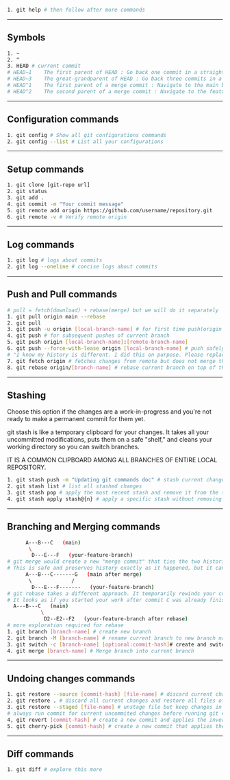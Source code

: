 ```bash
1. git help # then follow after more commands
```
--------------------------------------------------------------------
## Symbols
```bash
1. ~ 
2. ^ 
3. HEAD # current commit
# HEAD~1	The first parent of HEAD : Go back one commit in a straight line.
# HEAD~3	The great-grandparent of HEAD : Go back three commits in a straight line.
# HEAD^1	The first parent of a merge commit : Navigate to the main branch side of a merge.
# HEAD^2	The second parent of a merge commit : Navigate to the feature branch side of a merge.
```
--------------------------------------------------------------------
## Configuration commands
```bash
1. git config # Show all git configurations commands
2. git config --list # List all your configurations
```
--------------------------------------------------------------------
## Setup commands
```bash
1. git clone [git-repo url]
2. git status
3. git add .
4. git commit -m "Your commit message"
5. git remote add origin https://github.com/username/repository.git
6. git remote -v # Verify remote origin
```
--------------------------------------------------------------------
## Log commands
```bash
1. git log # logs about commits
2. git log --oneline # concise logs about commits
```
--------------------------------------------------------------------
## Push and Pull commands
```bash
# pull = fetch(download) + rebase(merge) but we will do it separately
1. git pull origin main --rebase
2. git pull
3. git push -u origin [local-branch-name] # for first time push(origin is the default name for the remote), upsert upstream counterpart of this branch, each branch needs to be set up separately
4. git push # for subsequent pushes of current branch
5. git push origin [local-branch-name]:[remote-branch-name]
6. git push --force-with-lease origin [local-branch-name] # push safely, if remote branch has been updated, it will refuse to push, then we will need to pull, merge, resolve conflicts and then push again
# "I know my history is different. I did this on purpose. Please replace your branch with my new, cleaner version.", works in fast forward rule where normal push won't
7. git fetch origin # fetches changes from remote but does not merge them, it updates the remote tracking branches
8. git rebase origin/[branch-name] # rebase current branch on top of the fetched remote tracking branch
```
--------------------------------------------------------------------
## Stashing
Choose this option if the changes are a work-in-progress and you're not ready to make a permanent commit for them yet.

git stash is like a temporary clipboard for your changes. It takes all your uncommitted modifications, puts them on a safe "shelf," and cleans your working directory so you can switch branches.

IT IS A COMMON CLIPBOARD AMONG ALL BRANCHES OF ENTIRE LOCAL REPOSITORY.
```bash
1. git stash push -m "Updating git commands doc" # stash current changes with message on top of stash stack, for 
2. git stash list # list all stashed changes
3. git stash pop # apply the most recent stash and remove it from the stash stack
4. git stash apply stash@{n} # apply a specific stash without removing it from the stash stack
```
--------------------------------------------------------------------
## Branching and Merging commands
```bash
      A---B---C   (main)
       \
        D---E---F   (your-feature-branch)
# git merge would create a new "merge commit" that ties the two histories together.
# This is safe and preserves history exactly as it happened, but it can make the project log look complex and cluttered with merge commits.
      A---B---C-------G   (main after merge)
       \             /
        D---E---F-------   (your-feature-branch)
# git rebase takes a different approach. It temporarily rewinds your commits (D, E, F), updates your branch with the latest commits from main, and then replays your commits one-by-one on top of the latest version of main.
# It looks as if you started your work after commit C was already finished. The commits D2, E2, and F2 contain the same file changes as D, E, F, but they are new commits with different SHA-1 hashes.
  A---B---C   (main)
           \
            D2--E2--F2   (your-feature-branch after rebase)
# more exploration required for rebase
1. git branch [branch-name] # create new branch
2. git branch -M [branch-name] # rename current branch to new branch name
3. git switch -c [branch-name] [optional:commit-hash]# create and switch to new branch
4. git merge [branch-name] # Merge branch into current branch
```
--------------------------------------------------------------------
## Undoing changes commands
```bash
1. git restore --source [commit-hash] [file-name] # discard current changes and restore file of last commit
2. git restore . # discard all current changes and restore all files of last commit
3. git restore --staged [file-name] # unstage file but keep changes in working directory, if mistakenly added to staging area
# always run commit for current uncommited changes before running git revert
4, git revert [commit-hash] # create a new commit and applies the inverse of the changes from the target commit.
5. git cherry-pick [commit-hash] # create a new commit that applies the changes introduced by an existing commit from same/another branch, this is copy-paste of commit
```
--------------------------------------------------------------------
## Diff commands
```bash
1. git diff # explore this more
```